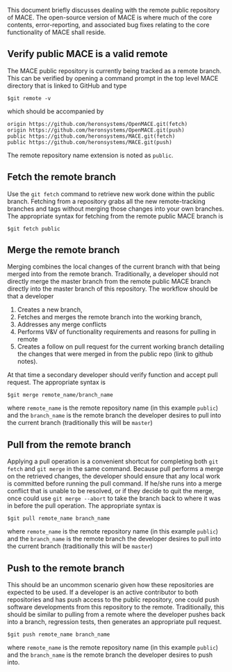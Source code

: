 This document briefly discusses dealing with the remote public repository of MACE. The open-source version of MACE is where much of the core contents, error-reporting, and associated bug fixes relating to the core functionality of MACE shall reside.

## Verify public MACE is a valid remote
The MACE public repository is currently being tracked as a remote branch. This can be verified by opening a command prompt in the top level MACE directory that is linked to GitHub and type
```
$git remote -v
```
which should be accompanied by
```
origin https://github.com/heronsystems/OpenMACE.git(fetch)
origin https://github.com/heronsystems/OpenMACE.git(push)
public https://github.com/heronsystems/MACE.git(fetch)
public https://github.com/heronsystems/MACE.git(push)
```
The remote repository name extension is noted as `public`.

## Fetch the remote branch
Use the `git fetch` command to retrieve new work done within the public branch. Fetching from a repository grabs all the new remote-tracking branches and tags without merging those changes into your own branches. The appropriate syntax for fetching from the remote public MACE branch is
```
$git fetch public
```

## Merge the remote branch
Merging combines the local changes of the current branch with that being merged into from the remote branch.
Traditionally, a developer should not directly merge the master branch from the remote public MACE branch directly into the master branch of this repository. The workflow should be that a developer
1. Creates a new branch,
2. Fetches and merges the remote branch into the working branch,
3. Addresses any merge conflicts
4. Performs V&V of functionality requirements and reasons for pulling in remote
5. Creates a follow on pull request for the current working branch detailing the changes that were merged in from the public repo (link to github notes).

At that time a secondary developer should verify function and accept pull request. The appropriate syntax is
 ```
$git merge remote_name/branch_name
```
where `remote_name` is the remote repository name (in this example `public`) and the `branch_name` is the remote branch the developer desires to pull into the current branch (traditionally this will be `master`)


## Pull from the remote branch
Applying a pull operation is a convenient shortcut for completing both `git fetch` and `git merge` in the same command. Because pull performs a merge on the retrieved changes, the developer should ensure that any local work is committed before running the pull command. If he/she runs into a merge conflict that is unable to be resolved, or if they decide to quit the merge, once could use `git merge --abort` to take the branch back to where it was in before the pull operation. The appropriate syntax is
 ```
$git pull remote_name branch_name
```
where `remote_name` is the remote repository name (in this example `public`) and the `branch_name` is the remote branch the developer desires to pull into the current branch (traditionally this will be `master`)

## Push to the remote branch
This should be an uncommon scenario given how these repositories are expected to be used. If a developer is an active contributor to both repositories and has push access to the public repository, one could push software developments from this repository to the remote. Traditionally, this should be similar to pulling from a remote where the developer pushes back into a branch, regression tests, then generates an appropriate pull request.
 ```
$git push remote_name branch_name
```
where `remote_name` is the remote repository name (in this example `public`) and the `branch_name` is the remote branch the developer desires to push into.
